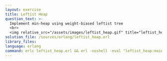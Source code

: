 ```yaml
---
layout: exercise
title: Leftist Heap
question_text: >-
  Implement min-heap using weight-biased leftist tree
  <br>
  <img relative_src="/assets/images/leftist_heap.gif" title="leftist_heap"></td>
solution_file: /sources/erlang/leftist_heap.erl
library_files:
language: erlang
command: erlc leftist_heap.erl && erl -noshell -eval "leftist_heap:main([])."
---
```

